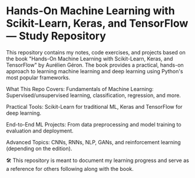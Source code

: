 # Hands-On Machine Learning with Scikit-Learn, Keras, and TensorFlow — Study Repository

This repository contains my notes, code exercises, and projects based on the book "Hands-On Machine Learning with Scikit-Learn, Keras, and TensorFlow" by Aurélien Géron. The book provides a practical, hands-on approach to learning machine learning and deep learning using Python's most popular frameworks.

What This Repo Covers:
Fundamentals of Machine Learning: Supervised/unsupervised learning, classification, regression, and more.

Practical Tools: Scikit-Learn for traditional ML, Keras and TensorFlow for deep learning.

End-to-End ML Projects: From data preprocessing and model training to evaluation and deployment.

Advanced Topics: CNNs, RNNs, NLP, GANs, and reinforcement learning (depending on the edition).

🛠️ This repository is meant to document my learning progress and serve as a reference for others following along with the book.

